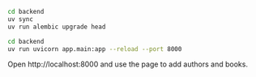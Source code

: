 ```bash
cd backend
uv sync
uv run alembic upgrade head
```
```bash
cd backend
uv run uvicorn app.main:app --reload --port 8000
```
Open http://localhost:8000 and use the page to add authors and books.


